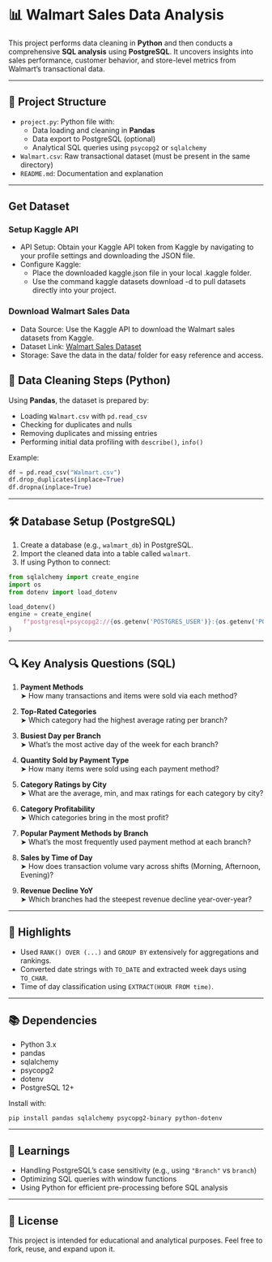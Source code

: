 
# 📊 Walmart Sales Data Analysis

This project performs data cleaning in **Python** and then conducts a comprehensive **SQL analysis** using **PostgreSQL**. It uncovers insights into sales performance, customer behavior, and store-level metrics from Walmart’s transactional data.

---

## 📁 Project Structure

- `project.py`: Python file with:
  - Data loading and cleaning in **Pandas**
  - Data export to PostgreSQL (optional)
  - Analytical SQL queries using `psycopg2` or `sqlalchemy`
- `Walmart.csv`: Raw transactional dataset (must be present in the same directory)
- `README.md`: Documentation and explanation

---

## Get Dataset

### Setup Kaggle API
- API Setup: Obtain your Kaggle API token from Kaggle by navigating to your profile settings and downloading the JSON file.
- Configure Kaggle:
   - Place the downloaded kaggle.json file in your local .kaggle folder.
   - Use the command kaggle datasets download -d <dataset-path> to pull datasets directly into your project.

### Download Walmart Sales Data
- Data Source: Use the Kaggle API to download the Walmart sales datasets from Kaggle.
- Dataset Link: [Walmart Sales Dataset](https://www.kaggle.com/datasets/najir0123/walmart-10k-sales-datasets)
- Storage: Save the data in the data/ folder for easy reference and access.

## 🧼 Data Cleaning Steps (Python)

Using **Pandas**, the dataset is prepared by:
- Loading `Walmart.csv` with `pd.read_csv`
- Checking for duplicates and nulls
- Removing duplicates and missing entries
- Performing initial data profiling with `describe()`, `info()`

Example:
```python
df = pd.read_csv("Walmart.csv")
df.drop_duplicates(inplace=True)
df.dropna(inplace=True)
```

---

## 🛠️ Database Setup (PostgreSQL)

1. Create a database (e.g., `walmart_db`) in PostgreSQL.
2. Import the cleaned data into a table called `walmart`.
3. If using Python to connect:
```python
from sqlalchemy import create_engine
import os
from dotenv import load_dotenv

load_dotenv()
engine = create_engine(
    f"postgresql+psycopg2://{os.getenv('POSTGRES_USER')}:{os.getenv('POSTGRES_PASSWORD')}@localhost:{os.getenv('POSTGRES_PORT')}/{os.getenv('POSTGRES_DB')}"
)
```

---

## 🔍 Key Analysis Questions (SQL)

1. **Payment Methods**  
   ➤ How many transactions and items were sold via each method?

2. **Top-Rated Categories**  
   ➤ Which category had the highest average rating per branch?

3. **Busiest Day per Branch**  
   ➤ What’s the most active day of the week for each branch?

4. **Quantity Sold by Payment Type**  
   ➤ How many items were sold using each payment method?

5. **Category Ratings by City**  
   ➤ What are the average, min, and max ratings for each category by city?

6. **Category Profitability**  
   ➤ Which categories bring in the most profit?

7. **Popular Payment Methods by Branch**  
   ➤ What’s the most frequently used payment method at each branch?

8. **Sales by Time of Day**  
   ➤ How does transaction volume vary across shifts (Morning, Afternoon, Evening)?

9. **Revenue Decline YoY**  
   ➤ Which branches had the steepest revenue decline year-over-year?

---

## 📌 Highlights

- Used `RANK() OVER (...)` and `GROUP BY` extensively for aggregations and rankings.
- Converted date strings with `TO_DATE` and extracted week days using `TO_CHAR`.
- Time of day classification using `EXTRACT(HOUR FROM time)`.

---

## 📚 Dependencies

- Python 3.x
- pandas
- sqlalchemy
- psycopg2
- dotenv
- PostgreSQL 12+

Install with:
```bash
pip install pandas sqlalchemy psycopg2-binary python-dotenv
```

---

## 🧠 Learnings

- Handling PostgreSQL’s case sensitivity (e.g., using `"Branch"` vs `branch`)
- Optimizing SQL queries with window functions
- Using Python for efficient pre-processing before SQL analysis

---

## 📄 License

This project is intended for educational and analytical purposes. Feel free to fork, reuse, and expand upon it.
